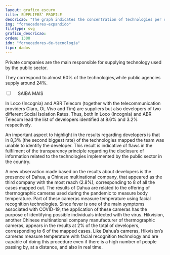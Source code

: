 ```yaml
---
layout: grafico_escuro
title: SUPPLIERS’ PROFILE
descricao: "The graph indicates the concentration of technologies per state and the profile of the suppliers."
img: "fornecedores-expandido"
filetype: svg
grafico_descricao:
ordem: 1300
idn: "fornecedores-de-tecnologia"
tipo: dados
---
```


Private companies are the main responsible for supplying technology used by the public sector.

They correspond to almost 60% of the technologies,while public agencies supply around 24%.

<div class="accordion">
    <div class="option">
      <input type="checkbox" id="toggle{{page.ordem}}" class="toggle" />
      <label class="titleaco" for="toggle{{page.ordem}}">SAIBA MAIS&nbsp;
      </label>
      <div class="contentaco">
        <p>In Loco (Incognia) and ABR Telecom (together with the telecommunication providers Claro, Oi, Vivo and Tim) are suppliers but also developers of two different Social Isolation Rates. Thus, both In Loco (Incognia) and ABR Telecom lead the list of developers identified at 8.6% and 3.2% respectively.</p>
        <p>An important aspect to highlight in the results regarding developers is that in 8,3% (the second biggest rate) of the technologies mapped the team was unable to  identify the developer. This result is indicative of flaws in the fulfilment of the transparency principle regarding the disclosure of information related to the technologies implemented by the public sector in the country.</p>
        <p>A new observation made based on the results about developers is the presence of Dahua, a Chinese multinational company, that appeared as the third company with the most reach (2.8%), corresponding to 8 of all the cases mapped out. The results of Dahua are related to the offering of thermographic cameras used during the pandemic to measure body temperature. Part of these cameras measure temperature using facial recognition technologies. Since fever is one of the main symptoms associated with COVID-19, the application of these cameras has the purpose of identifying possible individuals infected with the virus. Hikvision, another Chinese multinational company manufacturer of thermographic cameras, appears in the results at 2% of the total of developers, corresponding to 6 of the mapped cases. Like Dahua’s cameras, Hikvision’s cameras measure temperature with facial recognition technology and are capable of doing this procedure even if there is a high number of people passing by, at a distance, and also in real time.</p>
      </div>
    </div>
  </div>
